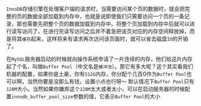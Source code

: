 `InnoDB`存储引擎在处理客户端的请求时，当需要访问某个页的数据时，就会把完整的页的数据全部加载到内存中，也就是说即使我们只需要访问一个页的一条记录，那也需要先把整个页的数据加载到内存中。将整个页加载到内存中后就可以进行读写访问了，在进行完读写访问之后并不着急把该页对应的内存空间释放掉，而是将其`缓存`起来，这样将来有请求再次访问该页面时，就可以省去磁盘`IO`的开销了。



在`MySQL`服务器启动的时候就向操作系统申请了一片连续的内存，他们给这片内存起了个名，叫做`Buffer Pool`（中文名是`缓冲池`）。那它有多大呢？这个其实看我们机器的配置，如果你是土豪，你有`512G`内存，你分配个几百G作为`Buffer Pool`也可以啊，当然你要是没那么有钱，设置小点也行呀～ 默认情况下`Buffer Pool`只有`128M`大小。当然如果你嫌弃这个`128M`太大或者太小，可以在启动服务器的时候配置`innodb_buffer_pool_size`参数的值，它表示`Buffer Pool`的大小

